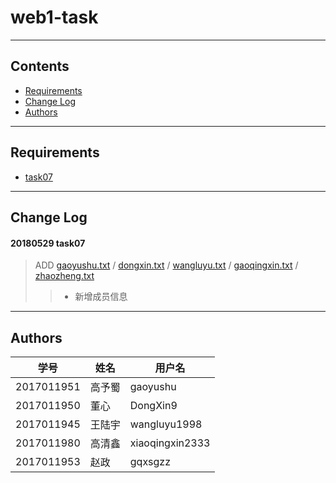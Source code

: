 # web1-task
----
## Contents
* [Requirements](#requirements)
* [Change Log](#change-Log)
* [Authors](#authors)
----
## Requirements
* [task07](www.edu2act.net/team/2017-ji-WEB-kai-fa-yi/tasks/1689/)
----
## Change Log
#### 20180529 task07
> ADD [gaoyushu.txt](gaoyushu.txt) / [dongxin.txt](dongxin.txt) / [wangluyu.txt](wangluyu.txt) / [gaoqingxin.txt](gaoqingxin.txt) / [zhaozheng.txt](zhaozheng.txt)
>> * 新增成员信息
----
## Authors
学号|姓名|用户名
----|----|----
2017011951|高予蜀|gaoyushu
2017011950|董心|DongXin9
2017011945|王陆宇|wangluyu1998
2017011980|高清鑫|xiaoqingxin2333
2017011953|赵政|gqxsgzz
